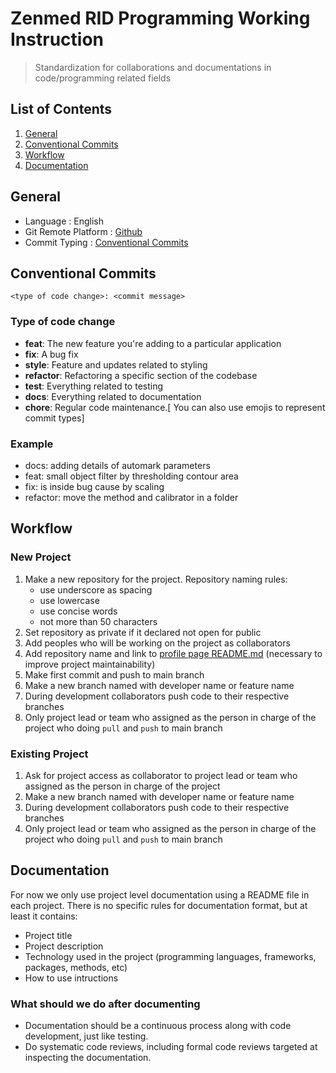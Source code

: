 # Zenmed RID Programming Working Instruction

> Standardization for collaborations and documentations in code/programming related fields

## List of Contents
1. [General](#general)
2. [Conventional Commits](#conventional-commits)
3. [Workflow](#workflow)
4. [Documentation](#documentation)

## General
- Language : English
- Git Remote Platform : [Github](https://github.com/)
- Commit Typing :  [Conventional Commits](https://www.conventionalcommits.org/)

## Conventional Commits

```
<type of code change>: <commit message>
```

### Type of code change
- **feat**: The new feature you're adding to a particular application
- **fix**: A bug fix
- **style**: Feature and updates related to styling
- **refactor**: Refactoring a specific section of the codebase
- **test**: Everything related to testing
- **docs**: Everything related to documentation
- **chore**: Regular code maintenance.[ You can also use emojis to represent commit types]

### Example
- docs: adding details of automark parameters
- feat: small object filter by thresholding contour area
- fix: is inside bug cause by scaling
- refactor: move the method and calibrator in a folder

## Workflow
### New Project
1. Make a new repository for the project. Repository naming rules:
    - use underscore as spacing
    - use lowercase
    - use concise words
    - not more than 50 characters
2. Set repository as private if it declared not open for public
3. Add peoples who will be working on the project as collaborators
4. Add repository name and link to [profile page README.md](https://github.com/ridteam168/ridteam168/blob/main/README.md) (necessary to improve project maintainability)
5. Make first commit and push to main branch
6. Make a new branch named with developer name or feature name
7. During development collaborators push code to their respective branches
8. Only project lead or team who assigned as the person in charge of the project who doing `pull` and `push` to main branch

### Existing Project
1. Ask for project access as collaborator to project lead or team who assigned as the person in charge of the project
2. Make a new branch named with developer name or feature name
3. During development collaborators push code to their respective branches
4. Only project lead or team who assigned as the person in charge of the project who doing `pull` and `push` to main branch

## Documentation
For now we only use project level documentation using a README file in each project. There is no specific rules for documentation format, but at least it contains:
- Project title
- Project description
- Technology used in the project (programming languages, frameworks, packages, methods, etc)
- How to use intructions

### What should we do after documenting
- Documentation should be a continuous process along with code development, just like testing.
- Do systematic code reviews, including formal code reviews targeted at inspecting the documentation.